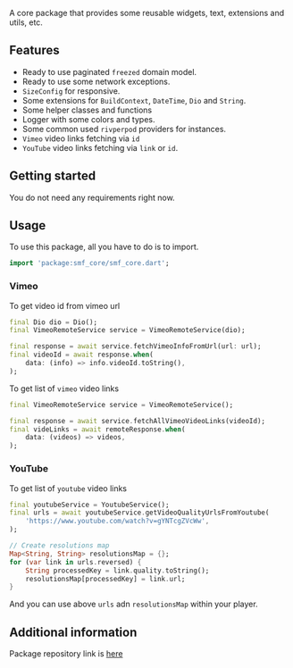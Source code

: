 <!--
This README describes the package. If you publish this package to pub.dev,
this README's contents appear on the landing page for your package.

For information about how to write a good package README, see the guide for
[writing package pages](https://dart.dev/guides/libraries/writing-package-pages).

For general information about developing packages, see the Dart guide for
[creating packages](https://dart.dev/guides/libraries/create-library-packages)
and the Flutter guide for
[developing packages and plugins](https://flutter.dev/developing-packages).
-->

A core package that provides some reusable widgets, text, extensions and utils, etc.

## Features

- Ready to use paginated `freezed` domain model.
- Ready to use some network exceptions.
- `SizeConfig` for responsive.
- Some extensions for `BuildContext`, `DateTime`, `Dio` and `String`.
- Some helper classes and functions
- Logger with some colors and types.
- Some common used `rivperpod` providers for instances.
- `Vimeo` video links fetching via `id`
- `YouTube` video links fetching via `link` or `id`.

## Getting started

You do not need any requirements right now.

## Usage

To use this package, all you have to do is to import.

```dart
import 'package:smf_core/smf_core.dart';
```

### Vimeo

To get video id from vimeo url

```dart
final Dio dio = Dio();
final VimeoRemoteService service = VimeoRemoteService(dio);

final response = await service.fetchVimeoInfoFromUrl(url: url);
final videoId = await response.when(
    data: (info) => info.videoId.toString(),
);
```

To get list of `vimeo` video links

```dart
final VimeoRemoteService service = VimeoRemoteService();

final response = await service.fetchAllVimeoVideoLinks(videoId);
final videLinks = await remoteResponse.when(
    data: (videos) => videos,
);
```

### YouTube

To get list of `youtube` video links

```dart
final youtubeService = YoutubeService();
final urls = await youtubeService.getVideoQualityUrlsFromYoutube(
    'https://www.youtube.com/watch?v=gYNTcgZVcWw',
);

// Create resolutions map
Map<String, String> resolutionsMap = {};
for (var link in urls.reversed) {
    String processedKey = link.quality.toString();
    resolutionsMap[processedKey] = link.url;
}
```

And you can use above `urls` adn `resolutionsMap` within your player.

## Additional information

Package repository link is [here](https://github.com/mixin27/smf-core)
